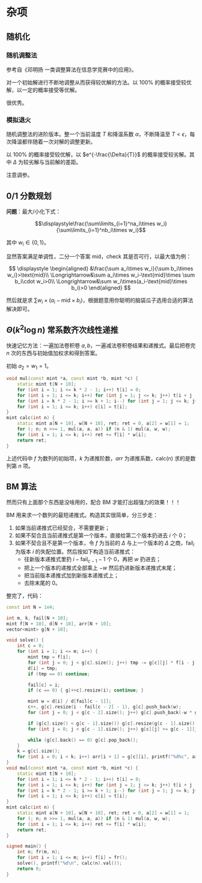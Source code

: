 # 杂项
## 随机化
### 随机调整法
参考自《邓明扬 一类调整算法在信息学竞赛中的应用》。

对一个初始解进行不断地调整从而获得较优解的方法。以 $100\%$ 的概率接受较优解，以一定的概率接受等优解。

很优秀。
### 模拟退火
随机调整法的进阶版本。整一个当前温度 $T$ 和降温系数 $\alpha$，不断降温至 $T < \epsilon$，每次降温都伴随着一次对解的调整更新。

以 $100\%$ 的概率接受较优解，以 $e^{-\frac{\Delta}{T}}$ 的概率接受较劣解。其中 $\Delta$ 为较劣解与当前解的差距。

注意调参。

## 0/1 分数规划

**问题**：最大/小化下式：

$$\displaystyle\frac{\sum\limits_{i=1}^na_i\times w_i}{\sum\limits_{i=1}^nb_i\times w_i}$$

其中 $w_i \in \{0,1\}$。

显然答案满足单调性，二分一个答案 $\text{mid}$，check 其是否可行，以最大值为例：

$$
\displaystyle
\begin{aligned}
&\frac{\sum a_i\times w_i}{\sum b_i\times w_i}>\text{mid}\\
\Longrightarrow&\sum a_i\times w_i-\text{mid}\times \sum b_i\cdot w_i>0\\
\Longrightarrow&\sum w_i\times(a_i-\text{mid}\times b_i)>0
\end{aligned}
$$

然后就是求 $\sum w_i\times(a_i-\text{mid}\times b_i)$，根据题意用你聪明的脑袋瓜子选用合适的算法解决即可。

## $\Theta(k^2 \log n)$ 常系数齐次线性递推
快速记忆方法：一遍加法卷积卷 $a,b$，一遍减法卷积卷结果和递推式。最后把卷完 $n$ 次的东西与初始值加权求和得到答案。

初始 $a_2=w_1=1$。

```cpp
void mul(const mint *a, const mint *b, mint *c) {
    static mint t[N + 10];
    for (int i = 1; i <= k * 2 - 1; i++) t[i] = 0;
    for (int i = 1; i <= k; i++) for (int j = 1; j <= k; j++) t[i + j - 1] += a[i] * b[j];
    for (int i = k * 2 - 1; i >= k + 1; i--) for (int j = 1; j <= k; j++) t[i - j] += t[i] * arr[j];
    for (int i = 1; i <= k; i++) c[i] = t[i];
}
mint calc(int n) {
    static mint a[N + 10], w[N + 10], ret; ret = 0, a[2] = w[1] = 1;
    for (; n; n >>= 1, mul(a, a, a)) if (n & 1) mul(a, w, w);
    for (int i = 1; i <= k; i++) ret += f[i] * w[i];
    return ret;
}
```

上述代码中 $f$ 为数列的初始项，$k$ 为递推阶数，$arr$ 为递推系数，calc(n) 求的是数列第 $n$ 项。

## BM 算法
然而只有上面那个东西是没啥用的，配合 BM 才能打出超强力的效果！！！

BM 用来求一个数列的最短递推式。构造其实很简单，分三步走：
1. 如果当前递推式已经契合，不需要更新；
2. 如果不契合且当前递推式是第一个版本，直接给第二个版本扔进去 $i$ 个 $0$；
3. 如果不契合且不是第一个版本，令 $f$ 为当前的 $\Delta$ 与上一个版本的 $\Delta$ 之商，$\text{fail}_i$ 为版本 $i$ 的失配位置。然后按如下构造当前递推式：
   - 往新版本递推式里扔 $i-\text{fail}_{c-1}-1$ 个 $0$，再把 $w$ 扔进去；
   - 把上一个版本的递推式全部乘上 $-w$ 然后扔进新版本递推式末尾；
   - 把当前版本递推式加到新版本递推式上；
   - 去除末尾的 $0$。

整完了，代码：
```cpp
const int N = 1e4;

int m, k, fail[N + 10];
mint f[N + 10], d[N + 10], arr[N + 10];
vector<mint> g[N + 10];

void solve() {
    int c = 0;
    for (int i = 1; i <= m; i++) {
        mint tmp = f[i];
        for (int j = 0; j < g[c].size(); j++) tmp -= g[c][j] * f[i - j - 1];
        d[i] = tmp;
        if (tmp == 0) continue;

        fail[c] = i;
        if (c == 0) { g[++c].resize(i); continue; }

        mint w = d[i] / d[fail[c - 1]];
        c++, g[c].resize(i - fail[c - 2] - 1), g[c].push_back(w);
        for (int j = 0; j < g[c - 2].size(); j++) g[c].push_back(-w * g[c - 2][j]);

        if (g[c].size() < g[c - 1].size()) g[c].resize(g[c - 1].size());
        for (int j = 0; j < g[c - 1].size(); j++) g[c][j] += g[c - 1][j];

        while (g[c].back() == 0) g[c].pop_back();
    }
    k = g[c].size();
    for (int i = 0; i < k; i++) arr[i + 1] = g[c][i], printf("%d%c", arr[i + 1].val(), " \n"[i + 1 == k]);
}
void mul(const mint *a, const mint *b, mint *c) {
    static mint t[N + 10];
    for (int i = 1; i <= k * 2 - 1; i++) t[i] = 0;
    for (int i = 1; i <= k; i++) for (int j = 1; j <= k; j++) t[i + j - 1] += a[i] * b[j];
    for (int i = k * 2 - 1; i >= k + 1; i--) for (int j = 1; j <= k; j++) t[i - j] += t[i] * arr[j];
    for (int i = 1; i <= k; i++) c[i] = t[i];
}
mint calc(int n) {
    static mint a[N + 10], w[N + 10], ret; ret = 0, a[2] = w[1] = 1;
    for (; n; n >>= 1, mul(a, a, a)) if (n & 1) mul(a, w, w);
    for (int i = 1; i <= k; i++) ret += f[i] * w[i];
    return ret;
}

signed main() {
    int n; fr(m, n);
    for (int i = 1; i <= m; i++) f[i] = fr();
    solve(), printf("%d\n", calc(n).val());
    return 0;
}
```